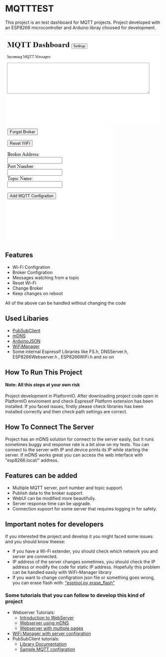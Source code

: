 # MQTTTEST

This project is an test dashboard for MQTT projects. Project developed with
an ESP8266 microcontroller and Arduino libray choosed for development. 

![Dashboard](/images/Dashboard.png)
![Settings](/images/Settings.png)

## Features
* Wi-Fi Configration
* Broker Configration
* Messages watching from a topic
* Reset Wi-Fi
* Change Broker
* Keep changes on reboot

All of the above can be handled without changing the code

## Used Libaries
* [PubSubClient](https://github.com/knolleary/pubsubclient)
* [mDNS](https://github.com/esp8266/Arduino/tree/master/libraries/ESP8266mDNS)
* [ArduinoJSON](https://arduinojson.org/)
* [WiFiManager](https://github.com/tzapu/WiFiManager)
* Some internal Espressif Libraries like FS.h,  DNSServer.h, ESP8266Webserver.h
, ESP8266WiFi.h and so on

## How To Run This Project
#### Note: All this steps at your own risk 

Project development in PlatformIO. After downloading project code open in
PlatformIO enviroment and check Espressif Platform extension has been installed.
If you faced issues, firstly please check libraries has been installed correctly
and then check path settings are correct.

## How To Connect The Server
Project has an mDNS solution for connect to the server
easily, but it runs sometimes buggy and response rate is
a bit slow on my tests. You can connect to the server with IP and device prints
its IP while starting the server. If mDNS works great you can access the web
interface with "esp8266.local/" address.

## Features can be added
* Multiple MQTT server, port number and topic support.
* Publish data to the broker support.
* WebUI can be modified more beautifully.
* Server response time can be upgrade.
* Connection supoort for some server that requires logging in for safety.

## Important notes for developers
If you interested the project and develop it you might faced some issues and you should know theese:

* If you have a Wi-Fi extender, you should check which network you and server are connected.
* IP address of the server changes sometimes, you should check the IP address or modify the code for static IP address. Hopefully this problem can be handled easily with WiFi-Manager library
* If you want to change configration json file or something goes wrong, you can erase flash with:  ["esptool.py erase_flash"](https://www.esp8266.com/viewtopic.php?f=6&t=3955)

### Some tutorials that you can follow to develop this kind of project
* Webserver Tutorials:
  * [Introduction to WebServer](https://lastminuteengineers.com/creating-esp8266-web-server-arduino-ide/)
  * [Webserver using mDNS](https://tttapa.github.io/ESP8266/Chap10%20-%20Simple%20Web%20Server.html)
  * [Webserver with multiple pages](https://www.arduinoslovakia.eu/blog/2019/4/esp8266---http-server-s-viac-strankami?lang=en)
* [WiFi Manager with server configration](https://github.com/tzapu/WiFiManager/blob/master/examples/AutoConnectWithFSParameters/AutoConnectWithFSParameters.ino)
* PubSubClient tutorials:
  * [Library Documentation](https://pubsubclient.knolleary.net/api)
  * [Sample MQTT configration](https://github.com/knolleary/pubsubclient/blob/master/examples/mqtt_esp8266/mqtt_esp8266.ino)
